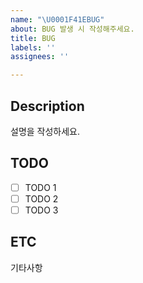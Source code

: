 ```yaml
---
name: "\U0001F41EBUG"
about: BUG 발생 시 작성해주세요.
title: BUG
labels: ''
assignees: ''

---
```


## Description
설명을 작성하세요.

## TODO
- [ ] TODO 1
- [ ] TODO 2
- [ ] TODO 3

## ETC
기타사항
